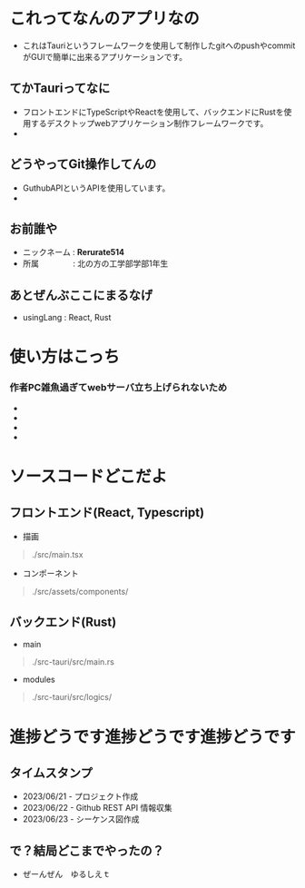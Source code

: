 # これってなんのアプリなの
- これはTauriというフレームワークを使用して制作したgitへのpushやcommitがGUIで簡単に出来るアプリケーションです。

## てかTauriってなに
- フロントエンドにTypeScriptやReactを使用して、バックエンドにRustを使用するデスクトップwebアプリケーション制作フレームワークです。
- [公式ドキュメント]: https://tauri.app

## どうやってGit操作してんの
- GuthubAPIというAPIを使用しています。
- [公式ドキュメント]: https://docs.github.com/ja

## お前誰や
- ニックネーム : **Rerurate514**
- 所属　　　　 : 北の方の工学部学部1年生

## あとぜんぶここにまるなげ
- usingLang   : React, Rust



# 使い方はこっち 
### 作者PC雑魚過ぎてwebサーバ立ち上げられないため
- 
- 
- 
- 



# ソースコードどこだよ
## フロントエンド(React, Typescript)
- 描画
>./src/main.tsx

- コンポーネント
>./src/assets/components/

## バックエンド(Rust)
- main
>./src-tauri/src/main.rs

- modules
>./src-tauri/src/logics/



# 進捗どうです進捗どうです進捗どうです
## タイムスタンプ
- 2023/06/21 - プロジェクト作成
- 2023/06/22 - Github REST API 情報収集
- 2023/06/23 - シーケンス図作成

## で？結局どこまでやったの？
- ぜーんぜん　ゆるしえｔ
